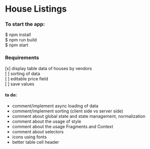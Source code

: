 # House Listings

### To start the app:
$ npm install  
$ npm run build  
$ npm start

### Requirements
[x] display table data of houses by vendors  
[ ] sorting of data  
[ ] editable price field  
[ ] save values 

#### to do:
- comment/implement async loading of data
- comment/implement sorting (client side vs server side)
- comment about global state and state management, normalization
- comment about the usage of style
- comment about the usage Fragments and Context
- comment about selectors
- icons using fonts
- better table cell header